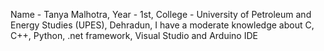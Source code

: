 Name - Tanya Malhotra,
Year - 1st,
College - University of Petroleum and Energy Studies (UPES), Dehradun,
I have a moderate knowledge about C, C++, Python, .net framework, Visual Studio and Arduino IDE
